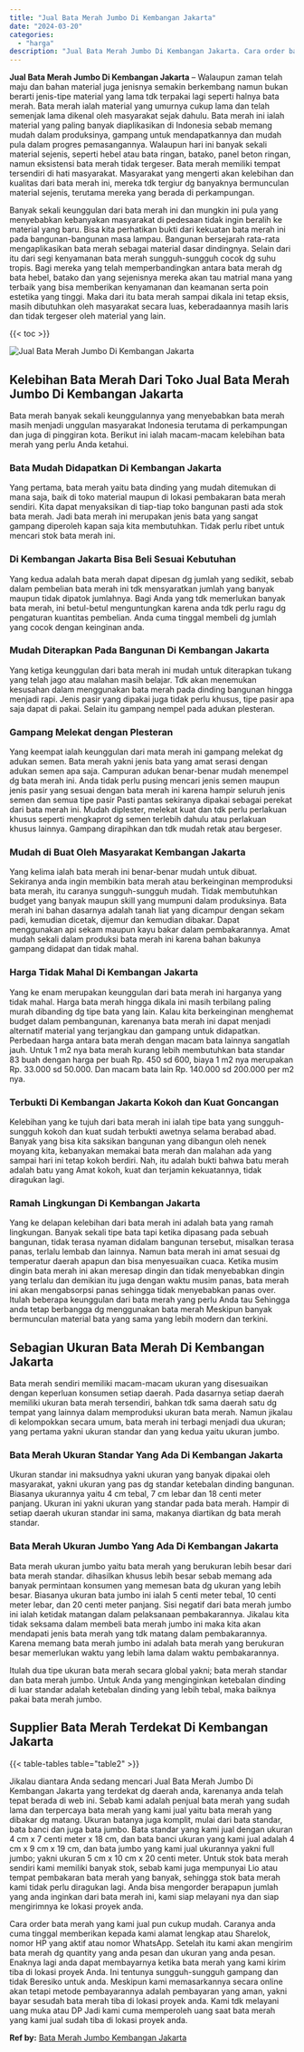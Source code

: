 ```yaml
---
title: "Jual Bata Merah Jumbo Di Kembangan Jakarta"
date: "2024-03-20"
categories: 
  - "harga"
description: "Jual Bata Merah Jumbo Di Kembangan Jakarta. Cara order bata merah yang kami jual pun cukup mudah. Caranya anda cuma tinggal memberikan kepada kami alamat len..."
---
```


**Jual Bata Merah Jumbo Di Kembangan Jakarta** – Walaupun zaman telah maju dan bahan material juga jenisnya semakin berkembang namun bukan berarti jenis-tipe material yang lama tdk terpakai lagi seperti halnya bata merah. Bata merah ialah material yang umurnya cukup lama dan telah semenjak lama dikenal oleh masyarakat sejak dahulu. Bata merah ini ialah material yang paling banyak diaplikasikan di Indonesia sebab memang mudah dalam produksinya, gampang untuk mendapatkannya dan mudah pula dalam progres pemasangannya. Walaupun hari ini banyak sekali material sejenis, seperti hebel atau bata ringan, batako, panel beton ringan, namun eksistensi bata merah tidak tergeser. Bata merah memiliki tempat tersendiri di hati masyarakat. Masyarakat yang mengerti akan kelebihan dan kualitas dari bata merah ini, mereka tdk tergiur dg banyaknya bermunculan material sejenis, terutama mereka yang berada di perkampungan.

Banyak sekali keunggulan dari bata merah ini dan mungkin ini pula yang menyebabkan kebanyakan masyarakat di pedesaan tidak ingin beralih ke material yang baru. Bisa kita perhatikan bukti dari kekuatan bata merah ini pada bangunan-bangunan masa lampau. Bangunan bersejarah rata-rata mengaplikasikan bata merah sebagai material dasar dindingnya. Selain dari itu dari segi kenyamanan bata merah sungguh-sungguh cocok dg suhu tropis. Bagi mereka yang telah memperbandingkan antara bata merah dg bata hebel, batako dan yang sejenisnya mereka akan tau matrial mana yang terbaik yang bisa memberikan kenyamanan dan keamanan serta poin estetika yang tinggi. Maka dari itu bata merah sampai dikala ini tetap eksis, masih dibutuhkan oleh masyarakat secara luas, keberadaannya masih laris dan tidak tergeser oleh material yang lain.

{{< toc >}}

![Jual Bata Merah Jumbo Di Kembangan Jakarta](/images/jual-bata-merah-32.png)

## Kelebihan Bata Merah Dari Toko Jual Bata Merah Jumbo Di Kembangan Jakarta

Bata merah banyak sekali keunggulannya yang menyebabkan bata merah masih menjadi unggulan masyarakat Indonesia terutama di perkampungan dan juga di pinggiran kota. Berikut ini ialah macam-macam kelebihan bata merah yang perlu Anda ketahui.

### Bata Mudah Didapatkan Di Kembangan Jakarta

Yang pertama, bata merah yaitu bata dinding yang mudah ditemukan di mana saja, baik di toko material maupun di lokasi pembakaran bata merah sendiri. Kita dapat menyaksikan di tiap-tiap toko bangunan pasti ada stok bata merah. Jadi bata merah ini merupakan jenis bata yang sangat gampang diperoleh kapan saja kita membutuhkan. Tidak perlu ribet untuk mencari stok bata merah ini.

### Di Kembangan Jakarta Bisa Beli Sesuai Kebutuhan

Yang kedua adalah bata merah dapat dipesan dg jumlah yang sedikit, sebab dalam pembelian bata merah ini tdk mensyaratkan jumlah yang banyak maupun tidak dipatok jumlahnya. Bagi Anda yang tdk memerlukan banyak bata merah, ini betul-betul menguntungkan karena anda tdk perlu ragu dg pengaturan kuantitas pembelian. Anda cuma tinggal membeli dg jumlah yang cocok dengan keinginan anda.

### Mudah Diterapkan Pada Bangunan Di Kembangan Jakarta

Yang ketiga keunggulan dari bata merah ini mudah untuk diterapkan tukang yang telah jago atau malahan masih belajar. Tdk akan menemukan kesusahan dalam menggunakan bata merah pada dinding bangunan hingga menjadi rapi. Jenis pasir yang dipakai juga tidak perlu khusus, tipe pasir apa saja dapat di pakai. Selain itu gampang nempel pada adukan plesteran.

### Gampang Melekat dengan Plesteran

Yang keempat ialah keunggulan dari mata merah ini gampang melekat dg adukan semen. Bata merah yakni jenis bata yang amat serasi dengan adukan semen apa saja. Campuran adukan benar-benar mudah menempel dg bata merah ini. Anda tidak perlu pusing mencari jenis semen maupun jenis pasir yang sesuai dengan bata merah ini karena hampir seluruh jenis semen dan semua tipe pasir Pasti pantas sekiranya dipakai sebagai perekat dari bata merah ini. Mudah diplester, melekat kuat dan tdk perlu perlakuan khusus seperti mengkaprot dg semen terlebih dahulu atau perlakuan khusus lainnya. Gampang dirapihkan dan tdk mudah retak atau bergeser.

### Mudah di Buat Oleh Masyarakat Kembangan Jakarta

Yang kelima ialah bata merah ini benar-benar mudah untuk dibuat. Sekiranya anda ingin membikin bata merah atau berkeinginan memproduksi bata merah, itu caranya sungguh-sungguh mudah. Tidak membutuhkan budget yang banyak maupun skill yang mumpuni dalam produksinya. Bata merah ini bahan dasarnya adalah tanah liat yang dicampur dengan sekam padi, kemudian dicetak, dijemur dan kemudian dibakar. Dapat menggunakan api sekam maupun kayu bakar dalam pembakarannya. Amat mudah sekali dalam produksi bata merah ini karena bahan bakunya gampang didapat dan tidak mahal.

### Harga Tidak Mahal Di Kembangan Jakarta

Yang ke enam merupakan keunggulan dari bata merah ini harganya yang tidak mahal. Harga bata merah hingga dikala ini masih terbilang paling murah dibanding dg tipe bata yang lain. Kalau kita berkeinginan menghemat budget dalam pembangunan, karenanya bata merah ini dapat menjadi alternatif material yang terjangkau dan gampang untuk didapatkan. Perbedaan harga antara bata merah dengan macam bata lainnya sangatlah jauh. Untuk 1 m2 nya bata merah kurang lebih membutuhkan bata standar 83 buah dengan harga per buah Rp. 450 sd 600, biaya 1 m2 nya merupakan Rp. 33.000 sd 50.000. Dan macam bata lain Rp. 140.000 sd 200.000 per m2 nya.

### Terbukti Di Kembangan Jakarta Kokoh dan Kuat Goncangan

Kelebihan yang ke tujuh dari bata merah ini ialah tipe bata yang sungguh-sungguh kokoh dan kuat sudah terbukti awetnya selama berabad abad. Banyak yang bisa kita saksikan bangunan yang dibangun oleh nenek moyang kita, kebanyakan memakai bata merah dan malahan ada yang sampai hari ini tetap kokoh berdiri. Nah, itu adalah bukti bahwa batu merah adalah batu yang Amat kokoh, kuat dan terjamin kekuatannya, tidak diragukan lagi.

### Ramah Lingkungan Di Kembangan Jakarta

Yang ke delapan kelebihan dari bata merah ini adalah bata yang ramah lingkungan. Banyak sekali tipe bata tapi ketika dipasang pada sebuah bangunan, tidak terasa nyaman didalam bangunan tersebut, misalkan terasa panas, terlalu lembab dan lainnya. Namun bata merah ini amat sesuai dg temperatur daerah apapun dan bisa menyesuaikan cuaca. Ketika musim dingin bata merah ini akan meresap dingin dan tidak menyebabkan dingin yang terlalu dan demikian itu juga dengan waktu musim panas, bata merah ini akan mengabsorpsi panas sehingga tidak menyebabkan panas over. Itulah beberapa keunggulan dari bata merah yang perlu Anda tau Sehingga anda tetap berbangga dg menggunakan bata merah Meskipun banyak bermunculan material bata yang sama yang lebih modern dan terkini.

## Sebagian Ukuran Bata Merah Di Kembangan Jakarta

Bata merah sendiri memiliki macam-macam ukuran yang disesuaikan dengan keperluan konsumen setiap daerah. Pada dasarnya setiap daerah memiliki ukuran bata merah tersendiri, bahkan tdk sama daerah satu dg tempat yang lainnya dalam memproduksi ukuran bata merah. Namun jikalau di kelompokkan secara umum, bata merah ini terbagi menjadi dua ukuran; yang pertama yakni ukuran standar dan yang kedua yaitu ukuran jumbo.

### Bata Merah Ukuran Standar Yang Ada Di Kembangan Jakarta

Ukuran standar ini maksudnya yakni ukuran yang banyak dipakai oleh masyarakat, yakni ukuran yang pas dg standar ketebalan dinding bangunan. Biasanya ukurannya yaitu 4 cm tebal, 7 cm lebar dan 18 centi meter panjang. Ukuran ini yakni ukuran yang standar pada bata merah. Hampir di setiap daerah ukuran standar ini sama, makanya diartikan dg bata merah standar.

### Bata Merah Ukuran Jumbo Yang Ada Di Kembangan Jakarta

Bata merah ukuran jumbo yaitu bata merah yang berukuran lebih besar dari bata merah standar. dihasilkan khusus lebih besar sebab memang ada banyak permintaan konsumen yang memesan bata dg ukuran yang lebih besar. Biasanya ukuran bata jumbo ini ialah 5 centi meter tebal, 10 centi meter lebar, dan 20 centi meter panjang. Sisi negatif dari bata merah jumbo ini ialah ketidak matangan dalam pelaksanaan pembakarannya. Jikalau kita tidak seksama dalam membeli bata merah jumbo ini maka kita akan mendapati jenis bata merah yang tdk matang dalam pembakarannya. Karena memang bata merah jumbo ini adalah bata merah yang berukuran besar memerlukan waktu yang lebih lama dalam waktu pembakarannya.

Itulah dua tipe ukuran bata merah secara global yakni; bata merah standar dan bata merah jumbo. Untuk Anda yang menginginkan ketebalan dinding di luar standar adalah ketebalan dinding yang lebih tebal, maka baiknya pakai bata merah jumbo.

## Supplier Bata Merah Terdekat Di Kembangan Jakarta

{{< table-tables table="table2" >}}

Jikalau diantara Anda sedang mencari Jual Bata Merah Jumbo Di Kembangan Jakarta yang terdekat dg daerah anda, karenanya anda telah tepat berada di web ini. Sebab kami adalah penjual bata merah yang sudah lama dan terpercaya bata merah yang kami jual yaitu bata merah yang dibakar dg matang. Ukuran batanya juga komplit, mulai dari bata standar, bata banci dan juga bata jumbo. Bata standar yang kami jual dengan ukuran 4 cm x 7 centi meter x 18 cm, dan bata banci ukuran yang kami jual adalah 4 cm x 9 cm x 19 cm, dan bata jumbo yang kami jual ukurannya yakni full jumbo; yakni ukuran 5 cm x 10 cm x 20 centi meter. Untuk stok bata merah sendiri kami memiliki banyak stok, sebab kami juga mempunyai Lio atau tempat pembakaran bata merah yang banyak, sehingga stok bata merah kami tidak perlu diragukan lagi. Anda bisa mengorder berapapun jumlah yang anda inginkan dari bata merah ini, kami siap melayani nya dan siap mengirimnya ke lokasi proyek anda.

Cara order bata merah yang kami jual pun cukup mudah. Caranya anda cuma tinggal memberikan kepada kami alamat lengkap atau Sharelok, nomor HP yang aktif atau nomor WhatsApp. Setelah itu kami akan mengirim bata merah dg quantity yang anda pesan dan ukuran yang anda pesan. Enaknya lagi anda dapat membayarnya ketika bata merah yang kami kirim tiba di lokasi proyek Anda. Ini tentunya sungguh-sungguh gampang dan tidak Beresiko untuk anda. Meskipun kami memasarkannya secara online akan tetapi metode pembayarannya adalah pembayaran yang aman, yakni bayar sesudah bata merah tiba di lokasi proyek anda. Kami tdk melayani uang muka atau DP Jadi kami cuma memperoleh uang saat bata merah yang kami jual sudah tiba di lokasi proyek anda.

**Ref by:** [Bata Merah Jumbo Kembangan Jakarta](https://id.wikipedia.org/wiki/Bata)
